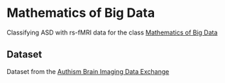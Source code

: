 # Mathematics of Big Data

Classifying ASD with rs-fMRI data for the class [Mathematics of Big Data](https://math189bigdata.github.io/)

## Dataset

Dataset from the [Authism Brain Imaging Data Exchange](https://fcon_1000.projects.nitrc.org/indi/abide/)

